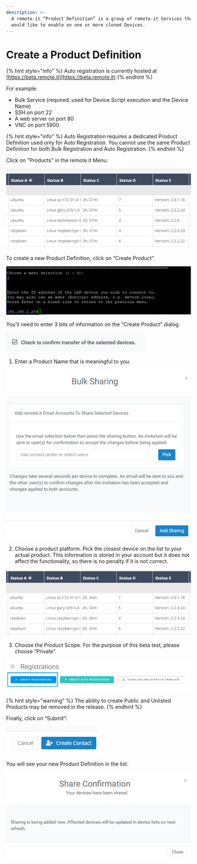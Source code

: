 ```yaml
---
description: >-
  A remote.it “Product Definition” is a group of remote.it Services that you
  would like to enable on one or more cloned Devices.
---
```


# Create a Product Definition

{% hint style="info" %}
Auto registration is currently hosted at [https://beta.remote.it](https://beta.remote.it)
{% endhint %}

For example:

* Bulk Service \(required, used for Device Script execution and the Device Name\)
* SSH on port 22
* A web server on port 80
* VNC on port 5900

{% hint style="info" %}
Auto Registration requires a dedicated Product Definition used only for Auto Registration. You cannot use the same Product Definition for both Bulk Registration and Auto Registration.
{% endhint %}

Click on "Products" in the remote.it Menu:

![](../../.gitbook/assets/image%20%28157%29.png)

To create a new Product Definition, click on “Create Product”.

![](../../.gitbook/assets/image%20%28210%29.png)

You’ll need to enter 3 bits of information on the “Create Product” dialog.

![](../../.gitbook/assets/image%20%28118%29.png)

1. Enter a Product Name that is meaningful to you.

![](../../.gitbook/assets/image%20%28404%29.png)

2. Choose a product platform.  Pick the closest device on the list to your actual product.  This information is stored in your account but it does not affect the functionality, so there is no penalty if it is not correct.

![](../../.gitbook/assets/image%20%28225%29.png)

3. Choose the Product Scope.  For the purpose of this beta test, please choose “Private”.

![](../../.gitbook/assets/image%20%28113%29.png)

{% hint style="warning" %}
The ability to create Public and Unlisted Products may be removed in the release.
{% endhint %}

Finally, click on “Submit”:

![](../../.gitbook/assets/image%20%28181%29.png)

You will see your new Product Definition in the list.

![](../../.gitbook/assets/image%20%28311%29.png)

